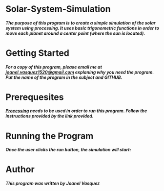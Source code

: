 # Solar-System-Simulation
##### The purpose of this program is to create a simple simulation of the solar system using processing. It uses basic trigonometric functions in order to move each planet around a center point (where the sun is located).
# __Getting Started__
##### For a copy of this program, please email me at joanel.vasquez1520@gmail.com explaning why you need the program. Put the name of the program in the subject and GITHUB. 
# __Prerequesites__
##### [Processing](https://processing.org/download/) needs to be used in order to run this program. Follow the instructions provided by the link provided. 
# __Running the Program__
##### Once the user clicks the run button, the simulation will start: 
# __Author__
##### This program was written by Joanel Vasquez 
